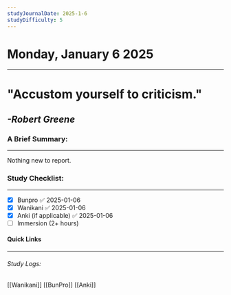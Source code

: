 ```yaml
---
studyJournalDate: 2025-1-6
studyDifficulty: 5
---
```


# Monday, January 6 2025
---
# "Accustom yourself to criticism."

## *-Robert Greene*


### A Brief Summary:
---
Nothing new to report.

### Study Checklist:
---
- [x] Bunpro ✅ 2025-01-06
- [x] Wanikani ✅ 2025-01-06
- [x] Anki (if applicable) ✅ 2025-01-06
- [ ] Immersion (2+ hours)

#### Quick Links
---
###### Study Logs:
[[Wanikani]]
[[BunPro]]
[[Anki]]